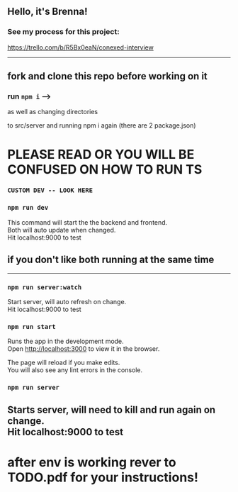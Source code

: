 ## Hello, it's Brenna! 
### See my process for this project:
https://trello.com/b/R5Bx0eaN/conexed-interview

--------------------

## fork and clone this repo before working on it

### run `npm i` -->

as well as changing directories 

to src/server and running npm i again (there are 2 package.json)

# PLEASE READ OR YOU WILL BE CONFUSED ON HOW TO RUN TS

### `CUSTOM DEV -- LOOK HERE`
### `npm run dev`

This command will start the the backend and frontend.\
Both will auto update when changed.\
Hit localhost:9000 to test

## if you don't like both running at the same time
-----------------------------
### `npm run server:watch`

Start server, will auto refresh on change.\
Hit localhost:9000 to test

### `npm run start`

Runs the app in the development mode.\
Open [http://localhost:3000](http://localhost:3000) to view it in the browser.

The page will reload if you make edits.\
You will also see any lint errors in the console.

### `npm run server`

Starts server, will need to kill and run again on change.\
Hit localhost:9000 to test
-----------------------------

# after env is working rever to TODO.pdf for your instructions!
